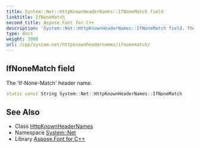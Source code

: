 ```yaml
---
title: System::Net::HttpKnownHeaderNames::IfNoneMatch field
linktitle: IfNoneMatch
second_title: Aspose.Font for C++
description: 'System::Net::HttpKnownHeaderNames::IfNoneMatch field. The ''If-None-Match'' header name in C++.'
type: docs
weight: 3000
url: /cpp/system.net/httpknownheadernames/ifnonematch/
---
```

## IfNoneMatch field


The 'If-None-Match' header name.

```cpp
static const String System::Net::HttpKnownHeaderNames::IfNoneMatch
```

## See Also

* Class [HttpKnownHeaderNames](../)
* Namespace [System::Net](../../)
* Library [Aspose.Font for C++](../../../)

